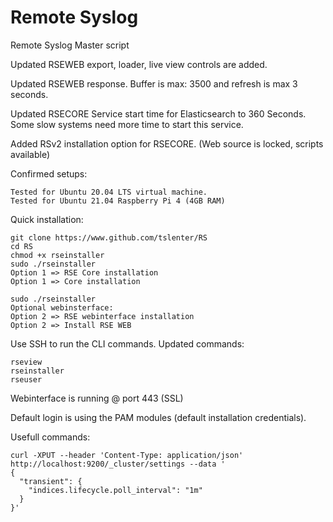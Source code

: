 # Remote Syslog
Remote Syslog Master script

Updated RSEWEB export, loader, live view controls are added.

Updated RSEWEB response. Buffer is max: 3500 and refresh is max 3 seconds.

Updated RSECORE Service start time for Elasticsearch to 360 Seconds. Some slow systems need more time to start this service.

Added RSv2 installation option for RSECORE. (Web source is locked, scripts available)

Confirmed setups:
```
Tested for Ubuntu 20.04 LTS virtual machine.
Tested for Ubuntu 21.04 Raspberry Pi 4 (4GB RAM)
```

Quick installation:
```
git clone https://www.github.com/tslenter/RS
cd RS
chmod +x rseinstaller
sudo ./rseinstaller
Option 1 => RSE Core installation
Option 1 => Core installation

sudo ./rseinstaller
Optional webinsterface:
Option 2 => RSE webinterface installation
Option 2 => Install RSE WEB
```

Use SSH to run the CLI commands. Updated commands:
```
rseview
rseinstaller
rseuser
```

Webinterface is running @ port 443 (SSL)

Default login is using the PAM modules (default installation credentials). 

Usefull commands:

```
curl -XPUT --header 'Content-Type: application/json' http://localhost:9200/_cluster/settings --data '
{
  "transient": {
    "indices.lifecycle.poll_interval": "1m"
  }
}'
```
